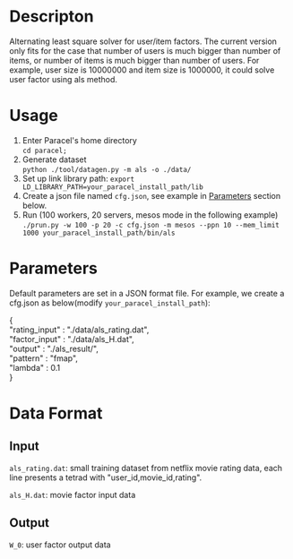 # Descripton
Alternating least square solver for user/item factors. The current version only fits for the case that number of users is much bigger than number of items, or number of items is much bigger than number of users. For example, user size is 10000000 and item size is 1000000, it could solve user factor using als method.

# Usage
1. Enter Paracel's home directory  
```cd paracel;``` 
2. Generate dataset   
```python ./tool/datagen.py -m als -o ./data/```
3. Set up link library path: 
```export LD_LIBRARY_PATH=your_paracel_install_path/lib``` 
4. Create a json file named `cfg.json`, see example in [Parameters](#parameters) section below.
5. Run (100 workers, 20 servers, mesos mode in the following example)   
```./prun.py -w 100 -p 20 -c cfg.json -m mesos --ppn 10 --mem_limit 1000 your_paracel_install_path/bin/als```

# Parameters
Default parameters are set in a JSON format file. For example, we create a cfg.json as below(modify `your_paracel_install_path`):

{    
    "rating_input" : "./data/als_rating.dat",    
    "factor_input" : "./data/als_H.dat",    
    "output" : "./als_result/",   
    "pattern" : "fmap",    
    "lambda" : 0.1        
}    

# Data Format
## Input
`als_rating.dat`: small training dataset from netflix movie rating data, each line presents a tetrad with "user_id,movie_id,rating".

`als_H.dat`: movie factor input data

## Output
`W_0`: user factor output data
